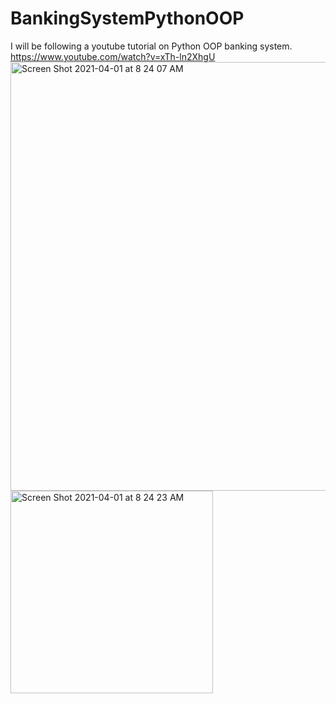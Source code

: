 # BankingSystemPythonOOP
I will be following a youtube tutorial on Python OOP banking system. https://www.youtube.com/watch?v=xTh-ln2XhgU
<img width="686" alt="Screen Shot 2021-04-01 at 8 24 07 AM" src="https://user-images.githubusercontent.com/31994778/113247427-b3ef1400-92c3-11eb-8b45-996037a31dd2.png">
<img width="324" alt="Screen Shot 2021-04-01 at 8 24 23 AM" src="https://user-images.githubusercontent.com/31994778/113247438-b6ea0480-92c3-11eb-9759-31e1896e4d2e.png">
